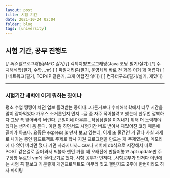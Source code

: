 ```yaml
---
layout: post
title: 시험 기간
date: 2021-10-24 02:04
folder: blog
tags: [university]
---
```


<!-- 기본적인 Markdown 문서 틀은 Kakao의 기술 블로그를 참고하였다. - https://github.com/kakao/kakao.github.io -->
<!-- 사이트 기본 틀이 잡히고 Jekyll이 정상 작동/개인적으로 설정이 완료될 시 반드시 문서를 그에 맞게 업데이트할것-->

## 시험 기간, 공부 진행도

[*] 비주얼프로그래밍(MFC 실기)
[*] 객체지향프로그래밍(Java 코딩 필기/실기)
[*] 수치해석학(필기, 수학...ㅠ)
[ ] 파일처리론(필기, 운영체제 바로 전 과목 이거 꽤 어렵다)
[ ] 네트워크(필기, TCP/IP 같은거, 크게 어렵진 않다)
[ ] 컴퓨터구조(필기/실기, 재밌다)

--------
### 시험기간 새벽에 이게 뭐하는 짓이냐
평소 수업 땡땡이 치던 업보 돌려받는 중이다...다른거보다 수치해석학에서 너무 시간을 많이 잡아먹었다 가우스 소거론인지 먼지...글 좀 자주 적어볼려고 했는데 한두번 깜빡하다 그냥 푹 잊어버려 버린다. 큰일이네
아무튼...작심삼일을 이겨내기 위해 더 노력해야겠다는 생각이 돔 든다. 이런 말 하면서도 시험기간 버프 받아서 재밌어진 코딩 때문에 골치가 아프다. 요즘은 express.js 만져 보고 있는데, 이게 또 물건인 거 같다
사실 과제로 나가는 중인 팀프로젝트 주제로 학사 지원 프로그램을 만드는 게 주제였는데, 메모리에 다 얹어 버리면 껐다 키면 사라지니까...csv나 서버에 db식으로 저장해서 따로 POST 같은걸로 끌어와서 써볼까 햇던 거를 꽤 오래전에 만들어놓고 apt update만 주구장창 누르던 vm에 올려보기로 했다.
시험 공부가 먼저다...시험공부가 먼저다 이번에는 시험 꼭 잘보고 기분좋게 개인프로젝트도 마무리 짓고 챌린지도 2주에 한번이라도 하자 파이팅